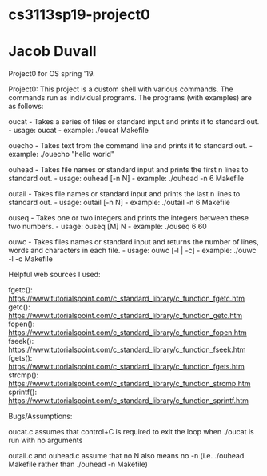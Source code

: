 # cs3113sp19-project0

# Jacob Duvall
Project0 for OS spring '19.

Project0: This project is a custom shell with various commands. The commands run as individual programs. The programs (with examples) are as follows: 

oucat - Takes a series of files or standard input and prints it to standard out.
      - usage: oucat <files>
      - example: ./oucat Makefile

ouecho - Takes text from the command line and prints it to standard out.
       - example: ./ouecho "hello world"

ouhead - Takes file names or standard input and prints the first n lines to standard out.
       - usage: ouhead [-n N] <file>
       - example: ./ouhead -n 6 Makefile

outail - Takes file names or standard input and prints the last n lines to standard out.
       - usage: outail [-n N] <file>
       - example: ./outail -n 6 Makefile

ouseq - Takes one or two integers and prints the integers between these two numbers.
      - usage: ouseq [M] N
      - example: ./ouseq 6 60 

ouwc - Takes files names or standard input and returns the number of lines, words and characters in each file.
     - usage: ouwc [-l | -c] <file>
     - example: ./ouwc -l -c Makefile
      
Helpful web sources I used: 

fgetc(): https://www.tutorialspoint.com/c_standard_library/c_function_fgetc.htm
getc(): https://www.tutorialspoint.com/c_standard_library/c_function_getc.htm
fopen(): https://www.tutorialspoint.com/c_standard_library/c_function_fopen.htm
fseek(): https://www.tutorialspoint.com/c_standard_library/c_function_fseek.htm
fgets(): https://www.tutorialspoint.com/c_standard_library/c_function_fgets.htm
strcmp(): https://www.tutorialspoint.com/c_standard_library/c_function_strcmp.htm
sprintf(): https://www.tutorialspoint.com/c_standard_library/c_function_sprintf.htm

Bugs/Assumptions: 

oucat.c assumes that control+C is required to exit the loop when ./oucat is run with no arguments

outail.c and ouhead.c assume that no N also means no -n (i.e. ./ouhead Makefile rather than ./ouhead -n Makefile) 

